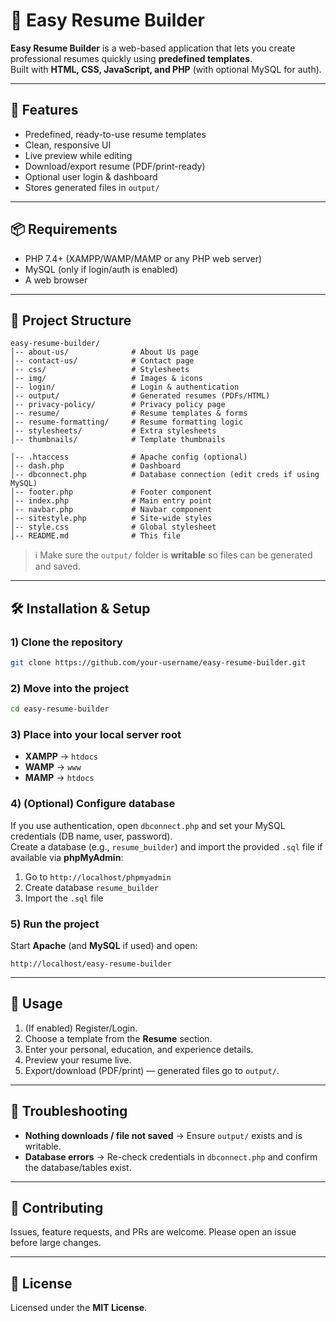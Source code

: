 # 📄 Easy Resume Builder

**Easy Resume Builder** is a web-based application that lets you create professional resumes quickly using **predefined templates**.  
Built with **HTML, CSS, JavaScript, and PHP** (with optional MySQL for auth).

---

## 🚀 Features
- Predefined, ready-to-use resume templates
- Clean, responsive UI
- Live preview while editing
- Download/export resume (PDF/print-ready)
- Optional user login & dashboard
- Stores generated files in `output/`

---

## 📦 Requirements
- PHP 7.4+ (XAMPP/WAMP/MAMP or any PHP web server)
- MySQL (only if login/auth is enabled)
- A web browser

---

## 📂 Project Structure
```
easy-resume-builder/
│-- about-us/              # About Us page
│-- contact-us/            # Contact page
│-- css/                   # Stylesheets
│-- img/                   # Images & icons
│-- login/                 # Login & authentication
│-- output/                # Generated resumes (PDFs/HTML)
│-- privacy-policy/        # Privacy policy page
│-- resume/                # Resume templates & forms
│-- resume-formatting/     # Resume formatting logic
│-- stylesheets/           # Extra stylesheets
│-- thumbnails/            # Template thumbnails

│-- .htaccess              # Apache config (optional)
│-- dash.php               # Dashboard
│-- dbconnect.php          # Database connection (edit creds if using MySQL)
│-- footer.php             # Footer component
│-- index.php              # Main entry point
│-- navbar.php             # Navbar component
│-- sitestyle.php          # Site-wide styles
│-- style.css              # Global stylesheet
│-- README.md              # This file
```

> ℹ️ Make sure the `output/` folder is **writable** so files can be generated and saved.

---

## 🛠️ Installation & Setup

### 1) Clone the repository
```bash
git clone https://github.com/your-username/easy-resume-builder.git
```

### 2) Move into the project
```bash
cd easy-resume-builder
```

### 3) Place into your local server root
- **XAMPP** → `htdocs`
- **WAMP** → `www`
- **MAMP** → `htdocs`

### 4) (Optional) Configure database
If you use authentication, open `dbconnect.php` and set your MySQL credentials (DB name, user, password).  
Create a database (e.g., `resume_builder`) and import the provided `.sql` file if available via **phpMyAdmin**:

1. Go to `http://localhost/phpmyadmin`
2. Create database `resume_builder`
3. Import the `.sql` file

### 5) Run the project
Start **Apache** (and **MySQL** if used) and open:
```
http://localhost/easy-resume-builder
```

---

## 📖 Usage
1. (If enabled) Register/Login.
2. Choose a template from the **Resume** section.
3. Enter your personal, education, and experience details.
4. Preview your resume live.
5. Export/download (PDF/print) — generated files go to `output/`.

---

## 🧩 Troubleshooting
- **Nothing downloads / file not saved** → Ensure `output/` exists and is writable.
- **Database errors** → Re-check credentials in `dbconnect.php` and confirm the database/tables exist.

---

## 🤝 Contributing
Issues, feature requests, and PRs are welcome. Please open an issue before large changes.

---

## 📜 License
Licensed under the **MIT License**.
